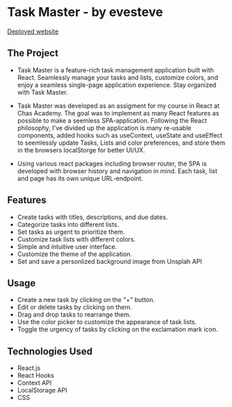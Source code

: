 # Task Master - by evesteve

[Deployed website](https://task-master-evesteve.netlify.app/)

## The Project

- Task Master is a feature-rich task management application built with
  React. Seamlessly manage your tasks and lists, customize colors, and
  enjoy a seamless single-page application experience. Stay organized
  with Task Master.

- Task Master was developed as an assigment for my course in React at
  Chas Academy. The goal was to implement as many React features as
  possible to make a seemless SPA-application. Following the React
  philosophy, I've divided up the application is many re-usable
  components, added hooks such as useContext, useState and useEffect to
  seemlessly update Tasks, Lists and color preferences, and store them
  in the browsers localStorge for better UI/UX.

- Using various react packages including browser router, the SPA is
  developed with browser history and navigation in mind. Each task, list
  and page has its own unique URL-endpoint.

## Features

- Create tasks with titles, descriptions, and due dates.
- Categorize tasks into different lists.
- Set tasks as urgent to prioritize them.
- Customize task lists with different colors.
- Simple and intuitive user interface.
- Customize the theme of the application.
- Set and save a personlized background image from Unsplah API

## Usage

- Create a new task by clicking on the "+" button.
- Edit or delete tasks by clicking on them.
- Drag and drop tasks to rearrange them.
- Use the color picker to customize the appearance of task lists.
- Toggle the urgency of tasks by clicking on the exclamation mark icon.

## Technologies Used

- React.js
- React Hooks
- Context API
- LocalStorage API
- CSS
